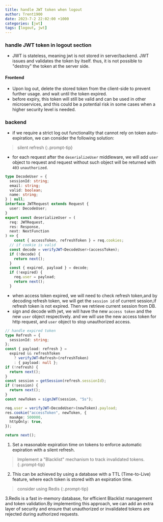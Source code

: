 ```yaml
---
title: handle JWT token when logout
author: Trent1900
date: 2023-7-2 22:02:00 +1000
categories: [jwt]
tags: [logout, jwt]
---
```


### handle JWT token in logout section

- JWT is stateless, meaning jwt is not stored in server/backend. JWT issues and validates the token by itself. thus, it is not possible to "destroy" the token at the server side.

#### Frontend

- Upon log out, delete the stored token from the client-side to prevent further usage. and wait until the token expired.
- before expiry, this token will still be valid and can be used in other microservices, and this could be a potential risk in some cases when a higher security level is needed.

### backend

- if we require a strict log out functionality that cannot rely on token auto-expiration, we can consider the following solution:

> silent refresh<!-- prettier-ignore -->
{:.prompt-tip}

- for each request after the `deserializeUser` middleware, we will add `user` object to request and request without such object will be returned with `403` `unauthorized`.

```ts
type DecodeUser = {
  sessionId: string;
  email: string;
  valid: boolean;
  name: string;
} | null;
interface JWTRequest extends Request {
  user: DecodeUser;
}
export const deserializeUser = (
  req: JWTRequest,
  res: Response,
  next: NextFunction
) => {
    const { accessToken, refreshToken } = req.cookies;
  // if cookie is valid
  const decode = verifyJWT<DecodeUser>(accessToken);
  if (!decode) {
    return next();
  }
  const { expired, payload } = decode;
  if (!expired) {
    req.user = payload;
    return next();
  }
```

- when access token expired, we will need to check refresh token,and by decoding refresh token, we will get the `session id` of current session,if refresh token is not expired. Then we retrieve current session from DB.
- sign and decode with jwt, we will have the new `access token` and the new `user` object respectively. and we will use the new access token for http request, and `user` object to stop unauthorized access.

```ts
// handle expired token
type Refresh = {
  sessionId: string;
};
const { payload: refresh } =
  expired && refreshToken
    ? verifyJWT<Refresh>(refreshToken)
    : { payload: null };
if (!refresh) {
  return next();
}
const session = getSession(refresh.sessionId);
if (!session) {
  return next();
}
const newToken = signJWT(session, "5s");

req.user = verifyJWT<DecodeUser>(newToken).payload;
res.cookie("accessToken", newToken, {
  maxAge: 500000,
  httpOnly: true,
});

return next();
```

1. Set a reasonable expiration time on tokens to enforce automatic expiration with a silent refresh.

> Implement a "Blacklist" mechanism to track invalidated tokens.<!-- prettier-ignore -->
{:.prompt-tip}

2. This can be achieved by using a database with a TTL (Time-to-Live) feature, where each token is stored with an expiration time.

> consider using Redis<!-- prettier-ignore -->
{:.prompt-tip}

3.Redis is a fast in-memory database, for efficient Blacklist management and token validation.By implementing this approach, we can add an extra layer of security and ensure that unauthorized or invalidated tokens are rejected during authorized requests.
